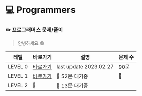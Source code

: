 # :computer: Programmers 
### :pencil2: 프로그래머스 문제/풀이

> 안녕하세요 :smiley:

|레벨|바로가기|설명|문제 수|
|------|---|---|---|
|LEVEL 0|[바로가기](https://github.com/CSHcode/Programmers/tree/main/LEVEL%200)|last update 2023.02.27|90문|
|LEVEL 1|[바로가기](https://github.com/CSHcode/Programmers/tree/main/LEVEL%201)|:hammer: 52문 대기중|:hammer:|
|LEVEL 2|:hammer:|:hammer: 13문 대기중|



